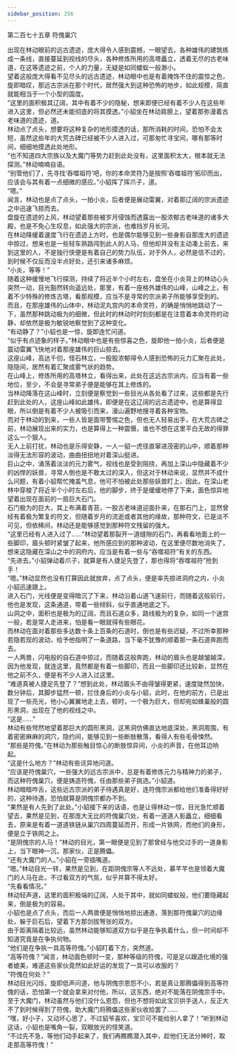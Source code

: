 ```yaml
---
sidebar_position: 256
---
```

 第二百七十五章 符傀巢穴


出现在林动眼前的远古遗迹，庞大得令人感到震撼，一眼望去，各种雄伟的建筑练成一条线，直接蔓延到视线的尽头，各种修炼所用的高塔矗立，透着无尽的古老味道，在这等遗迹之前，个人的力量，无疑是如同蝼蚁一般渺小。  
望着这般庞大得看不见尽头的远古遗迹，林动眼中也是有着掩饰不住的震惊之色，旋即暗叹，那远古宗派在那个时代，居然强大到这种恐怖的地步，如此规模，简直就能相当于一个小型的国度。  
“这里的面积极其辽阔，其中有着不少的隐秘，想来即便已经有着不少人在这些年进入这里，但必然还未能彻底的将其摸透。”小貂坐在林动肩膀上，望着那弥漫着古老味道的遗迹，道。  
林动点了点头，想要将这种复杂的地形摸透的话，那所消耗的时间，恐怕不会太短，虽然这些年的大荒古碑已经被不少人进入过，可那匆忙寻宝间，哪有那等时间，细细地摸透此处地形。  
“也不知道四大宗族以及大魔门等势力赶到此处没有，这里面积太大，根本就无法探测。”林动喃喃自语。  
“别管他们了，先寻找‘吞噬祖符’吧，你的本命灵符乃是按照‘吞噬祖符’拓印而出，应该会与其有着一点细微的感应。”小貂挥了挥爪子，道。  
“嗯。”  
闻言，林动也是点了点头，一拍小炎，后者便是展动雷翼，对着那辽阔的宗派遗迹之中迅速飞掠而去。  
盘旋在遗迹的上风，林动望着那些被岁月侵蚀而透露出一股浓郁古老味道的诸多大殿，也是不免心生叹息，如此强大的宗派，也难挡岁月长河。  
在林动降缓着速度飞行在遗迹上方时，也是偶尔能够见到一些身影自那庞大的遗迹中掠过，想来也是一些轻车熟路闯到此人的人马，但他却并没有主动凑上前去，来到这里的人，不是独行侠便是有着自己的势力队伍，对于外人，必然是信不过的，到时候不仅反而没半点好处，还引来诸多麻烦。  
“小炎，等等！”  
随着这种缓慢地飞行探测，持续了将近半个小时左右，盘坐在小炎背上的林动心头突然一动，目光豁然转向遥远处，那里，有着一座格外雄伟的山峰，山峰之上，有着不少特殊的修炼古塔，看那规模，应当不是寻常的宗派弟子所能够享受到的。  
而且，在那座雄伟的山体中，林动泥丸宫内的本命灵符，的确是悄悄地跳动了一下，虽然那种跳动极为的细微，但此时的林动时时刻刻都是在注意着本命灵符的动静，却依然是极为敏锐地察觉到了这种变化。  
“有动静了？”小貂也是一惊，旋即连忙问道。  
“似乎有点迹象的样子。”林动眼中也是有些惊喜之色，旋即他一拍小炎，后者便是震动雷翼飞快地对着那座雄伟的巨山掠去。  
这座山峰，高达千仞，怪石林立，一股股浓郁得令人感到恐怖的元力汇聚在此处，隐隐间，居然有着汇聚成雾气状的趋势。  
在山峰上，修炼所用的高塔林立，看得出来，此处在这远古宗派内，应当有着一些地位，至少，不会是寻常弟子便是能够在其上修炼的。  
当林动降落在这山峰时，立刻便是察觉到一些目光从各处看了过来，这些都是先行赶到此处的人，这座山峰如此雄伟，即便是在这辽阔的远古遗迹中，也是算得显眼，所以倒是有着不少人被吸引而来，漫山遍野地搜寻着各种宝物。  
而对于林动的到来，一些人皆是面带警惕之色，但也无人轻易出手，在大荒古碑之前，林动展现出来的实力，也是算得上一种震慑，谁也不想在这里平白无故的得罪这么一个狠人。  
无人上前打扰，林动也是乐得安静，一人一貂一虎径直窜进茂密的山中，顺着那种淡得无法形容的波动，曲曲扭扭地对着深山挺进。  
巨山之中，涌荡着淡淡的元力雾气，视线也是受到阻挠，再加上深山中隐藏着不少的凶悍的妖兽，寻常人倒也是不敢太过的深入，但这对于林动来说，显然并不成什么问题，有着小貂帮忙掩盖气息，他可不怕被此处那些妖兽盯上，因此，在深山老林中穿梭了将近半个小时左右后，他的脚步，终于是缓缓地停了下来，面色惊异地望着出现在面前的一扇巨大石门。  
石门极为的巨大，其上布满着青苔，一股古老味道迎面扑来，在那石门上，显然曾经有着极为繁复的符文，但随着岁月的流逝或者其他的缘故，那种符文，已是淡不可见，但依稀间，林动还是能够感觉到那种符文残留的强大。  
“这里已经有人进入过了……”林动望着那裂开一道缝隙的石门，再看看地面上的一些脚印，眉头顿时紧皱了起来，他所感应到的那种波动，在这里便尽数地消失了，想来这隐藏在深山之中的洞府内，应当是有着一些与“吞噬祖符”有关的东西。  
“先进去。”小貂弹动着爪子，就算是有人捷足先登了，那也得将“吞噬祖符”抢到手！  
“嗯。”林动显然也没有打算因此就放弃，点了点头，便是率先掠进洞府之内，小炎小貂迅速跟上。  
进入石门，光线便是变得暗沉了下来，林动沿着山道飞速前行，而随着这般前行，他也是发现，这条通道，带着一些倾斜，似乎直通地底之下。  
山洞之中，面积也是极为的辽阔，而且石道众多，路线极为的复杂，如同一个迷宫一般，若是常人走进来，怕是看一眼就得有些眼花。  
而林动在面对着那些多达数十条上百条的石道时，倒也是有些迟疑，不过所幸那种若隐若现的波动，给予他指明了一条道路，当下毫不犹豫的顺着那一条石道奔跑而去。  
一人两兽，闪电般的自石道中掠过，而随着这般奔跑，林动的眉头也是越皱越深，因为他发现，就连这里，竟然都是有着一些脚印，而且一些脚印还比较新，显然在他之前不久，便是有不少人进入过这里。  
“难道真被人捷足先登了？”想到此处，林动眉头不由得皱得更紧，速度陡然加快，数分钟后，其脚步猛然一顿，拦住身后的小炎与小貂，此时，在他的前方，已是出现了一些亮光，他小心翼翼地走上去，顿时，一个极为巨大，但却宛如蜂巢般的圆形黑洞，出现在了他的视线之中。  
“这是……”  
林动有些愕然地望着那巨大的圆形黑洞，这黑洞仿佛直达地底深处，黑洞周围，有着密密麻麻的洞穴，隐约间，能够见到一些断肢散落，看得人有些毛骨悚然。  
“那些是符傀。”在林动为那些触目惊心的断肢惊异间，小炎的声音，在他耳边响起。  
“这是什么地方？”林动有些诧异地问道。  
“应该是符傀巢穴，一些强大的远古宗派中，总是有着修炼元力与精神力的弟子，而这种符傀巢穴，便是铸造符傀，任由那些弟子挑选。”小貂道。  
林动暗暗咋舌，这些远古宗派的弟子待遇真是好，连符傀宗派都给他们准备得好好的，这种待遇，恐怕就算是阴傀宗都办不到。  
“果然是有人先到了此处。”小貂接下来的话语，也是让得林动一惊，目光急忙顺着望去，果然是见到，在那庞大无比的符傀巢穴处，有着一道道人影矗立，细细看去，原来是有着一道道铁链从巢穴四周蔓延而开，形成一片铁网，而他们的身形，便是立于铁网之上。  
“是阴傀宗的人马！”林动的目光，第一眼便是见到了那曾经与他交过手的一道身影上，当下眼神一沉，那家伙，正是腾儡。  
“还有大魔门的人。”小貂在一旁插嘴道。  
“嗯。”林动目光一转，果然是见到，在距阴傀宗等人不远处，慕芊芊也是领着大魔门的人马在此，不过看双方的气氛，似乎并算不得太好。  
“先看看情况。”  
林动轻声道，这里的面积极端的辽阔，人处于其中，就如同蝼蚁般，他们要隐藏起来，倒是极为的容易。  
小貂也是点了点头，而后一人两兽便是悄悄地掠出通道，落到那符傀巢穴的边缘处，躲于巨石后，望着下方那剑拔弩张的双方。  
由于距离隔着比较远，虽然林动能够知道双方似乎是在争执着什么，但一时间却不知道究竟是在争执何物。  
“他们是在争执一具高等符傀。”小貂盯着下方，突然道。  
“高等符傀？”闻言，林动面色顿时一变，那种等级的符傀，可是足以跟造化境的强者媲美，难道这些家伙竟然如此好运的发现了一具可以收服的？  
“符傀在何处？”  
林动目光闪烁，旋即低声问道，他与阴傀宗恩怨不小，若是真让那腾儡得到高等符傀的话，恐怕第一个就会拿来对付他，所以，这东西，绝对不能落在阴傀宗手中。  
至于大魔门，林动虽然与他们没什么恩怨，但也不想将如此宝贝拱手送人，反正大不了到时候得到了符傀，助大魔门将腾儡这些家伙收拾罢了……  
“嘿，好小子，又动坏心思了，不过貂爷喜欢，宝贝可不能给别人拿了！”听到林动这话，小貂也是嘴角一裂，双眼放光的怪笑道。  
“不过先不急，等他们动手起来了，我们再瞧瞧潜入其中，趁他们无法分神时，取走那高等符傀！”  
  
  
